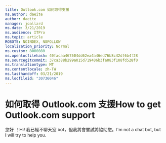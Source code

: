 ```yaml
---
title: Outlook.com 如何取得支援
ms.author: daeite
author: daeite
manager: joallard
ms.date: 3/21/2019
ms.audience: ITPro
ms.topic: article
ROBOTS: NOINDEX, NOFOLLOW
localization_priority: Normal
ms.custom: 8000080
ms.openlocfilehash: 40facaa467504dd62ea4a46ed76b8c42df6b4f28
ms.sourcegitcommit: 37ca388b299a015d719406b3fa083f108fd528f0
ms.translationtype: MT
ms.contentlocale: zh-TW
ms.lasthandoff: 03/21/2019
ms.locfileid: "30736046"
---
```

# <a name="how-to-get-outlookcom-support"></a><span data-ttu-id="88785-102">如何取得 Outlook.com 支援</span><span class="sxs-lookup"><span data-stu-id="88785-102">How to get Outlook.com support</span></span>

<span data-ttu-id="88785-103">您好 ！</span><span class="sxs-lookup"><span data-stu-id="88785-103">Hi!</span></span>
<span data-ttu-id="88785-104">我已經不聊天室 bot，但我將會嘗試將協助您。</span><span class="sxs-lookup"><span data-stu-id="88785-104">I'm not a chat bot, but I will try to help you.</span></span>


